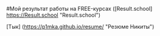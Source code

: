 #Мой результат работы на FREE-курсах ([Result.school] https://Result.school "Result.school") 

[Тык] (https://p1mka.github.io/resume/ "Резюме Никиты")

